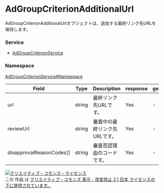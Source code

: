 # AdGroupCriterionAdditionalUrl
AdGroupCriterionAdditionalUrlオブジェクトは、追加する最終リンク先URLを保持します。<br>

### Service
+ [AdGroupCriterionService](../../services/AdGroupCriterionService.md)

### Namespace
[AdGroupCriterionService#Namespace](../../services/AdGroupCriterionService.md#namespace)


| Field | Type | Description | response | get | add | set | remove |
|---|---|---|---|---|---|---|---|
| url | string | 最終リンク先URLです。 | Yes | - | Requirement | Requirement | Ignore |
| reviewUrl | string | 審査中の最終リンク先URLです。 | Yes | - | Ignore | Ignore | Ignore |
| disapprovalReasonCodes[]	| string | 審査否認理由のコードです。 | Yes | - | Ignore | Ignore | Ignore |


<a rel="license" href="http://creativecommons.org/licenses/by-nd/2.1/jp/"><img alt="クリエイティブ・コモンズ・ライセンス" style="border-width:0" src="https://i.creativecommons.org/l/by-nd/2.1/jp/88x31.png" /></a><br />この 作品 は <a rel="license" href="http://creativecommons.org/licenses/by-nd/2.1/jp/">クリエイティブ・コモンズ 表示 - 改変禁止 2.1 日本 ライセンスの下に提供されています。</a>
